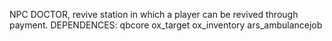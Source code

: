 NPC DOCTOR, revive station in which a player can be revived through payment.
DEPENDENCES: 
qbcore
ox_target
ox_inventory
ars_ambulancejob
